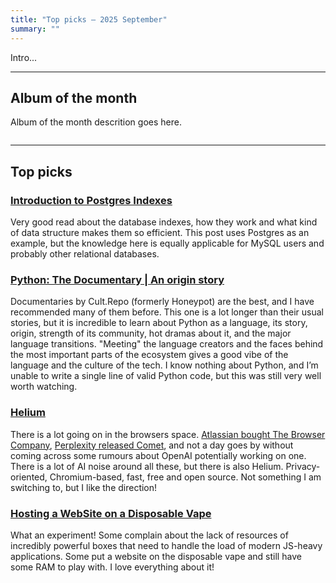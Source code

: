 ```yaml
---
title: "Top picks — 2025 September"
summary: ""
---
```


Intro...

---

## Album of the month

Album of the month descrition goes here.

![]()

---

## Top picks

### [Introduction to Postgres Indexes](https://frontendmasters.com/blog/intro-to-postgres-indexes/)

Very good read about the database indexes, how they work and what kind of data structure makes them so efficient. This post uses Postgres as an example, but the knowledge here is equally applicable for MySQL users and probably other relational databases.

### [Python: The Documentary | An origin story](https://youtu.be/GfH4QL4VqJ0)

Documentaries by Cult.Repo (formerly Honeypot) are the best, and I have recommended many of them before. This one is a lot longer than their usual stories, but it is incredible to learn about Python as a language, its story, origin, strength of its community, hot dramas about it, and the major language transitions. "Meeting" the language creators and the faces behind the most important parts of the ecosystem gives a good vibe of the language and the culture of the tech. I know nothing about Python, and I’m unable to write a single line of valid Python code, but this was still very well worth watching.

### [Helium](https://helium.computer)

There is a lot going on in the browsers space. [Atlassian bought The Browser Company](https://www.atlassian.com/blog/announcements/atlassian-acquires-the-browser-company), [Perplexity released Comet](https://www.perplexity.ai/comet), and not a day goes by without coming across some rumours about OpenAI potentially working on one. There is a lot of AI noise around all these, but there is also Helium. Privacy-oriented, Chromium-based, fast, free and open source. Not something I am switching to, but I like the direction!

### [Hosting a WebSite on a Disposable Vape](https://bogdanthegeek.github.io/blog/projects/vapeserver/)

What an experiment! Some complain about the lack of resources of incredibly powerful boxes that need to handle the load of modern JS-heavy applications. Some put a website on the disposable vape and still have some RAM to play with. I love everything about it!
